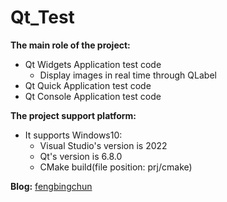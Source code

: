 # Qt_Test
**The main role of the project:**
- Qt Widgets Application test code
    - Display images in real time through QLabel
- Qt Quick Application test code
- Qt Console Application test code

**The project support platform:**
- It supports Windows10:
    - Visual Studio's version is 2022
    - Qt's version is 6.8.0
    - CMake build(file position: prj/cmake)

**Blog:** [fengbingchun](https://blog.csdn.net/fengbingchun/category_12172633.html)
